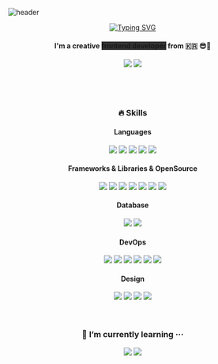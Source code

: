 ![header](https://capsule-render.vercel.app/api?type=waving&color=0:D1B5EE,100:B4D1F6&height=300&section=header&text=Welcome!&fontSize=90&animation=fadeIn&fontColor=FFFFFF&fontAlignY=38&desc=Yujin's%20Github%20Profile💜&descAlignY=52&descAlign=62)

<div align="center">
  <a href="https://git.io/typing-svg"><img src="https://readme-typing-svg.demolab.com?font=Shrikhand&size=25&pause=2000&color=B696EB&center=true&vCenter=true&width=438&height=25&lines=Hi+there!+I'm+Yujin%F0%9F%91%A9%F0%9F%8F%BB%E2%80%8D%F0%9F%92%BB" alt="Typing SVG" /></a>
  <h4 align="center">
    I'm a creative <strong style="background-color: rgb(50, 50, 50);">frontend developer</strong> from 🇰🇷 😎🖤
  </h4>
  <a href="mailto:j_jongleur@naver.com" target="_blank"><img src="https://img.shields.io/badge/j_jongleur@naver.com-BA84E9?style=flat-square&logo=Mail.Ru&logoColor=white"/></a>
  <a href="https://www.instagram.com/u_jewel_/" target="_blank"><img src="https://img.shields.io/badge/u_jewel_-FFEA94?style=flat-square&logo=Instagram&logoColor=black"/></a>
  <br/>
</p>

#

<div align="center">
  <br/>
  <h3 align="center">
    🔥 Skills
  </h3>
  
  <h4 align="center">
    Languages
  </h4>
  <img src="https://img.shields.io/badge/JavaScript-F7DF1E?style=flat-square&logo=JavaScript&logoColor=black"/>
  <img src="https://img.shields.io/badge/HTML-E34F26?style=flat-square&logo=HTML5&logoColor=white"/>
  <img src="https://img.shields.io/badge/CSS-1572B6?style=flat-square&logo=CSS3&logoColor=white"/>
  <img src="https://img.shields.io/badge/Java-4E8DB7?style=flat-square&logo=Java&logoColor=black"/>
  <img src="https://img.shields.io/badge/C-A8B9CC?style=flat-square&logo=C&logoColor=black"/>
  
  
  <h4 align="center">
    Frameworks & Libraries & OpenSource
  </h4>
  <img src="https://img.shields.io/badge/React-61DAFB?style=flat-square&logo=React&logoColor=black"/>
  <img src="https://img.shields.io/badge/Next.js-000000?style=flat-square&logo=Next.js&logoColor=white"/>
  <img src="https://img.shields.io/badge/Android-3DDC84?style=flat-square&logo=Android&logoColor=white"/>
  <img src="https://img.shields.io/badge/jQuery-0769AD?style=flat-square&logo=jQuery&logoColor=white"/>
  <img src="https://img.shields.io/badge/React%20Query-FF4154?style=flat-square&logo=React%20Query&logoColor=white"/>
  <img src="https://img.shields.io/badge/Recoil-000000?style=flat-square&logo=Recoil&logoColor=white"/>
  <img src="https://img.shields.io/badge/Tailwind%20CSS-06B6D4?style=flat-square&logo=Tailwind%20CSS&logoColor=white"/>

  
  <h4 align="center">
    Database
  </h4>
  <img src="https://img.shields.io/badge/MySQL-4479A1?style=flat-square&logo=MySQL&logoColor=white"/>
  <img src="https://img.shields.io/badge/MongoDB-47A248?style=flat-square&logo=MongoDB&logoColor=white"/>
  
  
  <h4 align="center">
    DevOps
  </h4>
  <img src="https://img.shields.io/badge/Git-F05032?style=flat-square&logo=Git&logoColor=white"/>
  <img src="https://img.shields.io/badge/GitHub-181717?style=flat-square&logo=GitHub&logoColor=white"/>
  <img src="https://img.shields.io/badge/Docker-2496ED?style=flat-square&logo=Docker&logoColor=white"/>
  <img src="https://img.shields.io/badge/Jenkins-D24939?style=flat-square&logo=Jenkins&logoColor=white"/>
  <img src="https://img.shields.io/badge/Kakao%20i%20Cloud-F9E000?style=flat-square&logo=Kakao&logoColor=black"/>
  <img src="https://img.shields.io/badge/Kubernetes-326CE5?style=flat-square&logo=Kubernetes&logoColor=white"/>
  
  
  <h4 align="center">
    Design
  </h4>  
  <img src="https://img.shields.io/badge/Figma-F24E1E?style=flat-square&logo=Figma&logoColor=white"/>
  <img src="https://img.shields.io/badge/Adobe%20Photoshop-31A8FF?style=flat-square&logo=Adobe%20Photoshop&logoColor=white"/>
  <img src="https://img.shields.io/badge/Adobe%20Premiere%20Pro-9999FF?style=flat-square&logo=Adobe%20Premiere%20Pro&logoColor=white"/>
  <img src="https://img.shields.io/badge/Adobe%20Illustrator-FF9A00?style=flat-square&logo=Adobe%20Illustrator&logoColor=white"/>
</div>

<br/>

<div align="center">
  <br/>
  <h3 align="center">
    🌱 I’m currently learning ···
  </h3>
  <img src="https://img.shields.io/badge/React%20Native-61DAFB?style=flat-square&logo=React&logoColor=black"/>
  <img src="https://img.shields.io/badge/TypeScript-3178C6?style=flat-square&logo=TypeScript&logoColor=white"/>
</div>


<!--
**jongleur6596/jongleur6596** is a ✨ _special_ ✨ repository because its `README.md` (this file) appears on your GitHub profile.

Here are some ideas to get you started:

- 🔭 I’m currently working on ...
- 🌱 I’m currently learning ...
- 👯 I’m looking to collaborate on ...
- 🤔 I’m looking for help with ...
- 💬 Ask me about ...
- 📫 How to reach me: ...
- 😄 Pronouns: ...
- ⚡ Fun fact: ...
-->
